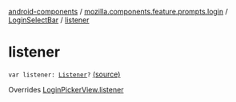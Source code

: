 [android-components](../../index.md) / [mozilla.components.feature.prompts.login](../index.md) / [LoginSelectBar](index.md) / [listener](./listener.md)

# listener

`var listener: `[`Listener`](../-login-picker-view/-listener/index.md)`?` [(source)](https://github.com/mozilla-mobile/android-components/blob/master/components/feature/prompts/src/main/java/mozilla/components/feature/prompts/login/LoginSelectBar.kt#L50)

Overrides [LoginPickerView.listener](../-login-picker-view/listener.md)

